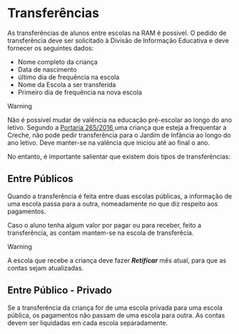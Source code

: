 ﻿# Transferências

As transferências de alunos entre escolas na RAM é possivel. O pedido de transferência deve ser solicitado à Divisão de Informação Educativa e deve fornecer os seguintes dados:

- Nome completo da criança
- Data de nascimento
- último dia de frequência na escola
- Nome da Escola a ser transferida
- Primeiro dia de frequência na nova escola

>[!WARNING]  
> Não é possível mudar de valência na educação pré-escolar ao longo do ano letivo. Segundo a [Portaria 265/2016 ](http://joram.madeira.gov.pt/joram/1serie/Ano%20de%202016/ISerie-121-2016-07-13sup.pdf) uma criança que esteja a frequentar a Creche, não pode pedir transferência para o Jardim de Infância ao longo do ano letivo. Deve manter-se na valência que iniciou até ao final o ano.



No entanto, é importante salientar que existem dois tipos de transferências:


## Entre Públicos

Quando a transferência é feita entre duas escolas públicas, a informação de uma escola passa para a outra, nomeadamente no que diz respeito aos pagamentos.

Caso o aluno tenha algum valor por pagar ou para receber, feito a transferência, as contam mantem-se na escola de transferêcia.

>[!WARNING]  
> A escola que recebe a criança deve fazer ***Retificar*** mês atual, para que as contas sejam atualizadas. 



## Entre Público - Privado

Se a transferência da criança for de uma escola privada para uma escola pública, os pagamentos não passam de uma escola para outra. As contas devem ser liquidadas em cada escola separadamente. 





